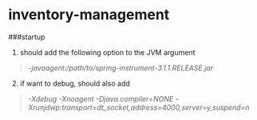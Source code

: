 inventory-management
====================

###startup

1. should add the following option to the JVM argument
  >*-javaagent:/path/to/spring-instrument-3.1.1.RELEASE.jar*

2. if want to debug, should also add
  >*-Xdebug -Xnoagent -Djava.compiler=NONE -Xrunjdwp:transport=dt_socket,address=4000,server=y,suspend=n*
